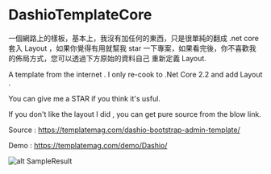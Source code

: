 # DashioTemplateCore

一個網路上的樣板，基本上，我沒有加任何的東西，只是很單純的翻成 .net core 套入 Layout ，如果你覺得有用就幫我 star 一下專案，如果看完後，你不喜歡我的佈局方式，您可以透過下方原始的資料自己 重新定義 Layout.

A template from the internet . I only re-cook to .Net Core 2.2 and add Layout .

You can give me a STAR if you think it's usful.

If you don't like the layout I did , you can  get pure source from the blow link.

Source : https://templatemag.com/dashio-bootstrap-admin-template/

Demo : https://templatemag.com/demo/Dashio/

![alt SampleResult](https://github.com/donma/DashioTemplateCore/blob/master/dashino_screenshot.jpg?raw=true)
